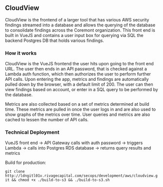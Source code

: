## CloudView

CloudView is the frontend of a larger tool that has various AWS security findings streamed into a database and allows the querying of the database to consolidate findings across the Coremont organization. This front end
is built in VueJS and contains a user input box for querying via SQL the backend Postgres DB that holds various findings.

### How it works

CloudView is the VueJS frontend the user hits upon going to the front end URL. The user then ends in an API password, that is checked against a Lambda auth function, which then authorizes the user to perform
further API calls. Upon entering the app, metrics and findings are automatically pulled down by the browser, with a default limit of 200. The user can then view findings based on account, or enter in a SQL query
to be performed by the database. 

Metrics are also collected based on a set of metrics determined at build time. These metrics are pulled in once the user logs in and are also used to show graphs of the metrics over time. User queries and
metrics are also cached to lessen the number of API calls.

### Technical Deployment

VueJS front end -> API Gateway calls with auth password -> triggers Lambda -> calls into Postgres RDS database -> returns query results and metrics

Build for production:

`git clone http://ldngitl01v.rivagecapital.com/secops/development/aws/cloudview.git && chmod +x ./build-to-s3 && ./build-to-s3.sh`
